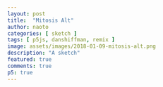 ```yaml
---
layout: post
title:  "Mitosis Alt"
author: naoto
categories: [ sketch ]
tags: [ p5js, danshiffman, remix ]
image: assets/images/2018-01-09-mitosis-alt.png
description: "A sketch"
featured: true
comments: true
p5: true
---
```


<div id = "p5sketch">
  <!-- p5 instance will be created here -->
</div>

<script>
// Daniel Shiffman
// http://codingtra.in
// http://patreon.com/codingtrain
// Code for: https://youtu.be/jxGS3fKPKJA

function Cell(sketch, pos, vel, r, c) {

  if (pos) {
    this.pos = pos.copy();
  } else {
    this.pos = sketch.createVector(sketch.random(100, sketch.width-100), sketch.random(100, sketch.height-100));
  }

  if (vel) {
    this.vel = vel.copy();
  } else {
    this.vel = p5.Vector.random2D();
    this.vel.mult(0.1);
  }

  this.r = r || 70;
  this.c = c || sketch.color(255, 100);

  this.clicked = function(x, y) {
    var d = sketch.dist(this.pos.x, this.pos.y, x, y);
    if (d < this.r) {
      return true;
    } else {
      return false;
    }
  }

  this.mitosis = function() {
    if(this.r < 5) return [];
    //this.pos.x += random(-this.r, this.r);
    var v = p5.Vector.random2D();
    v.mult(this.r * 0.1);
    var vi = v.copy();
    v.add(this.vel);

    var cell0 = new Cell(sketch, this.pos, v, this.r*0.8, this.c);
    vi.mult(-1);
    vi.add(this.vel);
    var cell1 = new Cell(sketch, this.pos, vi, this.r*0.8, this.c);
    return [cell0, cell1];
  }

  this.move = function() {
    var v = p5.Vector.random2D();
    v.mult(0.1 * this.r / 60);
    this.vel.add(v);
    // var vc = sketch.createVector(-this.pos.x + sketch.width / 2, -this.pos.y + sketch.height / 2);
    // vc.mult(0.0001);
    // this.vel.add(vc);
    this.pos.add(this.vel);
    this.vel.mult(0.9);
  }

  this.show = function() {
    sketch.noStroke();
    sketch.fill(this.c);
    sketch.ellipse(this.pos.x, this.pos.y, this.r, this.r)
  }

}

var s = function (sketch) {

  var cells = [];

  sketch.setup = function () {
    sketch.createCanvas(400, 400);
    cells.push(new Cell(sketch));
    cells.push(new Cell(sketch));
  }

  sketch.draw = function () {
    sketch.background(0);
    for (var i = 0; i < cells.length; i++) {
      cells[i].move();
      cells[i].show();
    }
  }

  sketch.mouseMoved = function () {
    for (var i = cells.length-1; i >= 0; i--) {
      if (cells[i].clicked(sketch.mouseX, sketch.mouseY)) {
        var c = cells[i].mitosis();
        for(var j in c)
          cells.push(c[j]);
        cells.splice(i, 1);
      }
    }
  }
};

var myp5 = new p5(s, document.getElementById('p5sketch'));
</script>